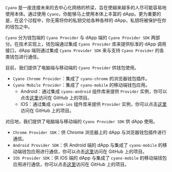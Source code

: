 
`Cyano` 是一座连接未来的去中心化网络的桥梁，旨在使越来越多的人尽可能容易地使用本体。通过使用 `Cyano`，你能够马上使用本体上丰富的 dApp。更为重要的是，在这个过程中，你无需将你的私钥交给各种各样的 dApp，私钥将被保护在你的钱包之中。

`Cyano` 分为钱包端的 `Cyano Provider` 与 dApp 端的 `Cyano Provider SDK` 两部分。在技术实现上，钱包端通过集成 `Cyano Provider` 库来提供标准的 dApp 调用接口，dApp 端则通过集成 `Cyano Provider SDK` 来与支持 `Cyano Provider` 的各类钱包进行通信。

目前，我们提供了电脑端与移动端的 `Cyano Provider` 供钱包使用。

- `Cyano Chrome Provider`：集成了 `cyano-chrome` 的浏览器钱包插件。
- `Cyano Mobile Provider`：集成了 `cyano-mobile` 的移动端钱包应用。
  - Android：通过集成 `cyano-android` 组件库来提供 `Provider` 实例，你可以点击[这里](https://github.com/ontio-cyano/cyano-android)访问在 GitHub 上的项目。
  - IOS：通过集成 `cyano-ios` 组件库来提供 `Provider` 实例，你可以点击[这里](https://github.com/ontio-cyano/cyano-ios)访问在 GitHub 上的项目。

对应地，我们提供了电脑端与移动端的 `Cyano Provider SDK` 供 dApp 使用。

- `Chrome Provider SDK`：供 Chrome 浏览器上的 dApp 与浏览器钱包插件进行通信。
- `Android Provider SDK`：供 Android 端的 dApp 与集成了 `cyano-mobile` 的移动端钱包应用进行通信，你可以点击[这里](https://github.com/ontio-cyano/cyano-android-sdk)访问在 GitHub 上的项目。
- `IOS Provider SDK`：供 IOS 端的 dApp 与集成了 `cyano-mobile` 的移动端钱包应用进行通信，你可以点击[这里](https://github.com/ontio-cyano/cyano-ios-sdk)访问在 GitHub 上的项目。
